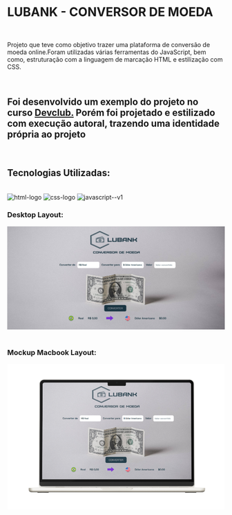 <H1>LUBANK - CONVERSOR DE MOEDA</H1>
<br>
<p>Projeto que teve como objetivo trazer uma plataforma de conversão de moeda online.Foram utilizadas várias ferramentas do JavaScript, bem como, estruturação com a linguagem de marcação HTML e estilização com CSS.</p>
<br>
<h2>Foi desenvolvido um exemplo do projeto no curso <a href="https://rodolfomori.com.br/devclub">Devclub.</a> Porém foi projetado e estilizado com execução autoral, trazendo uma identidade própria ao projeto</h2>
<br>
<h2>Tecnologias Utilizadas:</h2>
<br>
  <img src="https://img.shields.io/badge/HTML-239120?style=for-the-badge&logo=html5&logoColor=white" alt="html-logo" />
  <img src="https://img.shields.io/badge/CSS3-1572B6?style=for-the-badge&logo=css3&logoColor=white" alt="css-logo" />
  <img src="https://img.shields.io/badge/javascript-%23323330.svg?style=for-the-badge&logo=javascript&logoColor=%23F7DF1E" alt="javascript--v1"/>
<br>
<h3>Desktop Layout:</h3>
<img src="https://github.com/LucasbdLima/conversor-de-moeda/blob/master/assets/layout-conversor.png?raw=true" alt="desktop-layout-project">
<br>
<br>
<h3>Mockup Macbook Layout:</h3>
<img src="https://github.com/LucasbdLima/conversor-de-moeda/blob/master/assets/Macbook%20Mockup.png?raw=true">
